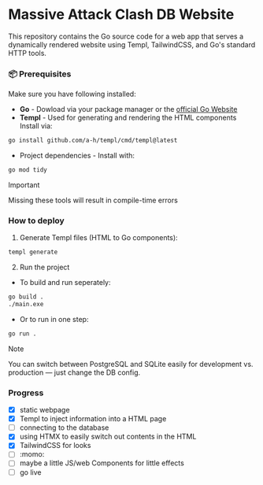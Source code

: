 # Massive Attack Clash DB Website
This repository contains the Go source code for a web app that serves a dynamically rendered website using Templ, TailwindCSS, and Go's standard HTTP tools.

### 📦 Prerequisites

Make sure you have following installed:
- **Go** - Dowload via your package manager or the [official Go Website](https://golang.google.cn/)
- **Templ** - Used for generating and rendering the HTML components 
 Install via:
 ```bash
 go install github.com/a-h/templ/cmd/templ@latest
 ```
- Project dependencies - Install with:
```bash
go mod tidy
```

> [!IMPORTANT]
> Missing these tools will result in compile-time errors

### How to deploy
1. Generate Templ files (HTML to Go components):
```bash
templ generate
```

2. Run the project
 - To build and run seperately:
 ```bash
 go build .
 ./main.exe
 ```
 - Or to run in one step:
 ```bash
 go run .
 ```

> [!NOTE]
> You can switch between PostgreSQL and SQLite easily for development vs. production — just change the DB config.



### Progress
- [x] static webpage
- [x] Templ to inject information into a HTML page
- [ ] connecting to the database
- [x] using HTMX to easily switch out contents in the HTML
- [x] TailwindCSS for looks
- [ ] :momo:
- [ ] maybe a little JS/web Components for little effects
- [ ] go live
